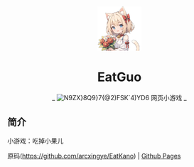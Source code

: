 
<p align="center">
 <a href="https://8que.xyz/EatGuo/"><img src="https://github.com/8que/EatGuo/blob/main/static/image/ClickBefore.png?raw=true" width="100" height="100" alt="EatGuo"></a>
</p>
<div align="center">

# EatGuo

_ ![N9ZX}8Q9}7{@2)FSK`4)YD6](https://github.com/8que/EatGuo/assets/129237146/e1f45041-dc1c-48ef-9775-b161d85ff8a6)
网页小游戏  _

</div>


## 简介

小游戏：吃掉小果儿


原码(https://github.com/arcxingye/EatKano)
|
[Github Pages](https://arcxingye.github.io/EatKano/index.html)
